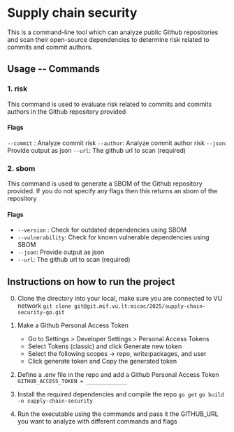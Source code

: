 # Supply chain security
This is a command-line tool which can analyze public Github repositories and scan their open-source dependencies to determine risk related to commits and commit authors.

## Usage -- Commands
### 1. risk
This command is used to evaluate risk related to commits and commits authors in the Github repository provided
#### Flags
`--commit` : Analyze commit risk
`--author`: Analyze commit author risk 
`--json`: Provide output as json
`--url`: The github url to scan (required)

### 2. sbom
This command is used to generate a SBOM of the Github repository provided. If you do not specify any flags then this returns an sbom of the repository
#### Flags
* `--version` : Check for outdated dependencies using SBOM
* `--vulnerability`: Check for known vulnerable dependencies using SBOM
* `--json`: Provide output as json 
* `--url`: The github url to scan (required)

## Instructions on how to run the project

0. Clone the directory into your local, make sure you are connected to VU network
`git clone git@git.mif.vu.lt:micac/2025/supply-chain-security-go.git`

1. Make a Github Personal Access Token
    - Go to Settings > Developer Settings > Personal Access Tokens
    - Select Tokens (classic) and click Generate new token
    - Select the following scopes -> repo, write:packages, and user
    - Click generate token and Copy the generated token

2. Define a .env file in the repo and add a Github Personal Access Token
`GITHUB_ACCESS_TOKEN = _____________`

3. Install the required dependencies and compile the repo
`go get`
`go build -o supply-chain-security`

4. Run the executable using the commands and pass it the GITHUB_URL you want to analyze with different commands and flags

    





